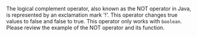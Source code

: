The logical complement operator, also known as the NOT operator in Java, is represented by an exclamation mark '!'. This operator changes true values to false and false to true. This operator only works with `boolean`. Please review the example of the NOT operator and its function.

